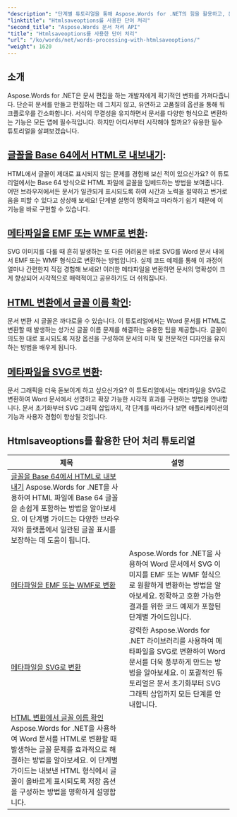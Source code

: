 ```yaml
---
"description": "단계별 튜토리얼을 통해 Aspose.Words for .NET의 힘을 활용하고, 문서 처리를 개선하는 데 도움이 되는 HTML 및 메타파일 변환 방법을 알아보세요."
"linktitle": "Htmlsaveoptions를 사용한 단어 처리"
"second_title": "Aspose.Words 문서 처리 API"
"title": "Htmlsaveoptions를 사용한 단어 처리"
"url": "/ko/words/net/words-processing-with-htmlsaveoptions/"
"weight": 1620
---
```


## 소개

Aspose.Words for .NET은 문서 편집을 하는 개발자에게 획기적인 변화를 가져다줍니다. 단순히 문서를 만들고 편집하는 데 그치지 않고, 유연하고 고품질의 옵션을 통해 워크플로우를 간소화합니다. 서식의 무결성을 유지하면서 문서를 다양한 형식으로 변환하는 기능은 모든 앱에 필수적입니다. 하지만 어디서부터 시작해야 할까요? 유용한 필수 튜토리얼을 살펴보겠습니다.


## [글꼴을 Base 64에서 HTML로 내보내기](./export-fonts-as-base-64-to-html/):
HTML에서 글꼴이 제대로 표시되지 않는 문제를 경험해 보신 적이 있으신가요? 이 튜토리얼에서는 Base 64 방식으로 HTML 파일에 글꼴을 임베드하는 방법을 보여줍니다. 어떤 브라우저에서든 문서가 일관되게 표시되도록 하여 시간과 노력을 절약하고 번거로움을 피할 수 있다고 상상해 보세요! 단계별 설명이 명확하고 따라하기 쉽기 때문에 이 기능을 바로 구현할 수 있습니다. 

## [메타파일을 EMF 또는 WMF로 변환](./converting-metafiles-to-emf-or-wmf/):
SVG 이미지를 다룰 때 흔히 발생하는 또 다른 어려움은 바로 SVG를 Word 문서 내에서 EMF 또는 WMF 형식으로 변환하는 방법입니다. 실제 코드 예제를 통해 이 과정이 얼마나 간편한지 직접 경험해 보세요! 이러한 메타파일을 변환하면 문서의 명확성이 크게 향상되어 시각적으로 매력적이고 공유하기도 더 쉬워집니다.

## [HTML 변환에서 글꼴 이름 확인](./resolve-font-names-in-html-conversion/):
문서 변환 시 글꼴은 까다로울 수 있습니다. 이 튜토리얼에서는 Word 문서를 HTML로 변환할 때 발생하는 성가신 글꼴 이름 문제를 해결하는 유용한 팁을 제공합니다. 글꼴이 의도한 대로 표시되도록 저장 옵션을 구성하여 문서의 미적 및 전문적인 디자인을 유지하는 방법을 배우게 됩니다.

## [메타파일을 SVG로 변환](./converting-metafiles-to-svg/):
문서 그래픽을 더욱 돋보이게 하고 싶으신가요? 이 튜토리얼에서는 메타파일을 SVG로 변환하여 Word 문서에서 선명하고 확장 가능한 시각적 효과를 구현하는 방법을 안내합니다. 문서 초기화부터 SVG 그래픽 삽입까지, 각 단계를 따라가다 보면 애플리케이션의 기능과 사용자 경험이 향상될 것입니다.

 ## Htmlsaveoptions를 활용한 단어 처리 튜토리얼
| 제목 | 설명 |
| --- | --- |
| [글꼴을 Base 64에서 HTML로 내보내기](./export-fonts-as-base-64-to-html/) Aspose.Words for .NET을 사용하여 HTML 파일에 Base 64 글꼴을 손쉽게 포함하는 방법을 알아보세요. 이 단계별 가이드는 다양한 브라우저와 플랫폼에서 일관된 글꼴 표시를 보장하는 데 도움이 됩니다. |
| [메타파일을 EMF 또는 WMF로 변환](./converting-metafiles-to-emf-or-wmf/) | Aspose.Words for .NET을 사용하여 Word 문서에서 SVG 이미지를 EMF 또는 WMF 형식으로 원활하게 변환하는 방법을 알아보세요. 정확하고 호환 가능한 결과를 위한 코드 예제가 포함된 단계별 가이드입니다. |
| [메타파일을 SVG로 변환](./converting-metafiles-to-svg/) | 강력한 Aspose.Words for .NET 라이브러리를 사용하여 메타파일을 SVG로 변환하여 Word 문서를 더욱 풍부하게 만드는 방법을 알아보세요. 이 포괄적인 튜토리얼은 문서 초기화부터 SVG 그래픽 삽입까지 모든 단계를 안내합니다. |
| [HTML 변환에서 글꼴 이름 확인](./resolve-font-names-in-html-conversion/) Aspose.Words for .NET을 사용하여 Word 문서를 HTML로 변환할 때 발생하는 글꼴 문제를 효과적으로 해결하는 방법을 알아보세요. 이 단계별 가이드는 내보낸 HTML 형식에서 글꼴이 올바르게 표시되도록 저장 옵션을 구성하는 방법을 명확하게 설명합니다. |